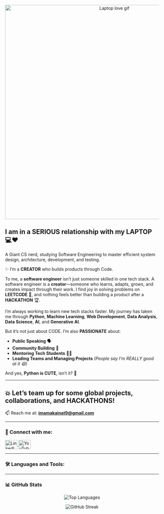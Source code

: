 <p align="center">
  <img src="https://media.giphy.com/media/v1.Y2lkPTc5MGI3NjExZGpkYnl0ZGVpeDlkMjNudmY3c3Zqcm96cDF4YzRoa25qaHV0dWFyYyZlcD12MV9naWZzX3NlYXJjaCZjdD1n/H03PuVdwREB21ANkLX/giphy.gif" alt="Laptop love gif" width="700"/>
</p>

## I am in a SERIOUS relationship with my LAPTOP 💻❤️

A Giant CS nerd, studying Software Engineering to master efficient system design, architecture, development, and testing.

✨ I’m a **CREATOR** who builds products through Code.

To me, a **software engineer** isn’t just someone skilled in one tech stack. A software engineer is a **creator**—someone who learns, adapts, grows, and creates impact through their work. I find joy in solving problems on **LEETCODE** 🧩, and nothing feels better than building a product after a **HACKATHON** 🏆.

I’m always working to learn new tech stacks faster. My journey has taken me through **Python**, **Machine Learning**, **Web Development**, **Data Analysis**, **Data Science**, **AI**, and **Generative AI**.

But it’s not just about CODE. I’m also **PASSIONATE** about:

- **Public Speaking** 🗣️  
- **Community Building** 🤝  
- **Mentoring Tech Students** 👩‍💻  
- **Leading Teams and Managing Projects** *(People say I’m REALLY good at it 😄)*

And yes, **Python is CUTE**, isn’t it? 🐍

---

## 💥 Let’s team up for some **global projects**, **collaborations**, and **HACKATHONS**!

📫 Reach me at: **imamakainat9@gmail.com**

---

### 🔗 Connect with me:
<p align="left">
<a href="https://www.linkedin.com/in/imama-kainat/" target="blank">
  <img align="center" src="https://raw.githubusercontent.com/rahuldkjain/github-profile-readme-generator/master/src/images/icons/Social/linked-in-alt.svg" alt="LinkedIn" height="30" width="40" />
</a>
<a href="https://www.youtube.com/@mamainataki" target="blank">
  <img align="center" src="https://raw.githubusercontent.com/rahuldkjain/github-profile-readme-generator/master/src/images/icons/Social/youtube.svg" alt="YouTube" height="30" width="40" />
</a>
</p>

---

### 🛠️ Languages and Tools:
<p align="left">
  <!-- All icons you provided go here unchanged -->
  <!-- (to keep message clean, not repeating all 50+ links unless requested) -->
</p>

---

### 📊 GitHub Stats

<p align="center">
  <img src="https://github-readme-stats.vercel.app/api/top-langs?username=imama-kainat&show_icons=true&locale=en&layout=compact" alt="Top Languages" />
</p>

<p align="center">
  <img src="https://github-readme-streak-stats.herokuapp.com/?user=imama-kainat" alt="GitHub Streak" />
</p>
